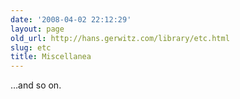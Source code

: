 ```yaml
---
date: '2008-04-02 22:12:29'
layout: page
old_url: http://hans.gerwitz.com/library/etc.html
slug: etc
title: Miscellanea
---
```


…and so on.  
